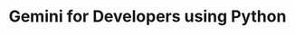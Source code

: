 ---
layout: talk
section-type: talk
title: "Gemini for Developers using Python"
technology: "AI, Gemini"
cover-img: "img/talks/gemini-cover.png"
thumb-img: "img/talks/gemini.png"
permalink: /talks/gemini-api-python-sydney
location: "GDG Sydney"
type: "In Person"
presentation-id: "2PACX-1vRogO12BDWdGleX-Uv7qpisTMA7LBQJ1rVulhjwG3i3nQSe6qv0uTu3sZ39RcerT_MWDP0DK3vIqt-O"
youtube-id: ""
code-at:
  title: "GitHub"
  url: "https://github.com/kartikarora/gemini-python-workshop/tree/complete"
---